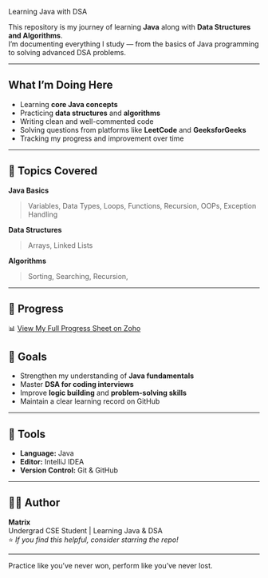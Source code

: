Learning Java with DSA

This repository is my journey of learning **Java** along with **Data Structures and Algorithms**.  
I’m documenting everything I study — from the basics of Java programming to solving advanced DSA problems. 

---

## What I’m Doing Here
- Learning **core Java concepts**
- Practicing **data structures** and **algorithms**
- Writing clean and well-commented code
- Solving questions from platforms like **LeetCode** and **GeeksforGeeks**
- Tracking my progress and improvement over time

---

## 🚀 Topics Covered

**Java Basics**
> Variables, Data Types, Loops, Functions, Recursion, OOPs, Exception Handling

**Data Structures**
> Arrays, Linked Lists

**Algorithms**
> Sorting, Searching, Recursion, 

---

## 📅 Progress

📊 [View My Full Progress Sheet on Zoho]([https://sheet.zoho.com/sheet/published-link-here](https://sheet.zohopublic.in/sheet/published/rtinp0d3dff3bf5094445954b45a70a0ed8a2))

## 🎯 Goals
- Strengthen my understanding of **Java fundamentals**
- Master **DSA for coding interviews**
- Improve **logic building** and **problem-solving skills**
- Maintain a clear learning record on GitHub

---

## 🧰 Tools
- **Language:** Java  
- **Editor:** IntelliJ IDEA  
- **Version Control:** Git & GitHub  

---

## 👨‍💻 Author
**Matrix**  
Undergrad CSE Student | Learning Java & DSA  
⭐ *If you find this helpful, consider starring the repo!*

---

Practice like you’ve never won, perform like you’ve never lost.
